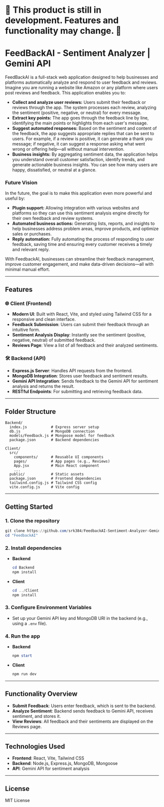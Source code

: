 # 🚧 This product is still in development. Features and functionality may change. 🚧

# FeedBackAI - Sentiment Analyzer | Gemini API

FeedBackAI is a full-stack web application designed to help businesses and platforms automatically analyze and respond to user feedback and reviews. Imagine you are running a website like Amazon or any platform where users post reviews and feedback. This application enables you to:

- **Collect and analyze user reviews:** Users submit their feedback or reviews through the app. The system processes each review, analyzing the sentiment (positive, negative, or neutral) for every message.
- **Extract key points:** The app goes through the feedback line by line, identifying the main points or highlights from each user's message.
- **Suggest automated responses:** Based on the sentiment and content of the feedback, the app suggests appropriate replies that can be sent to users. For example, if a review is positive, it can generate a thank you message; if negative, it can suggest a response asking what went wrong or offering help—all without manual intervention.
- **Business insights:** By aggregating sentiment data, the application helps you understand overall customer satisfaction, identify trends, and generate actionable business insights. You can see how many users are happy, dissatisfied, or neutral at a glance.

### Future Vision
In the future, the goal is to make this application even more powerful and useful by:
- **Plugin support:** Allowing integration with various websites and platforms so they can use this sentiment analysis engine directly for their own feedback and review systems.
- **Automated business actions:** Generating lists, reports, and insights to help businesses address problem areas, improve products, and optimize sales or purchases.
- **Reply automation:** Fully automating the process of responding to user feedback, saving time and ensuring every customer receives a timely and relevant reply.

With FeedbackAI, businesses can streamline their feedback management, improve customer engagement, and make data-driven decisions—all with minimal manual effort.

---

## Features

### 🌐 Client (Frontend)
- **Modern UI**: Built with React, Vite, and styled using Tailwind CSS for a responsive and clean interface.
- **Feedback Submission**: Users can submit their feedback through an intuitive form.
- **Sentiment Analysis Display**: Instantly see the sentiment (positive, negative, neutral) of submitted feedback.
- **Reviews Page**: View a list of all feedback and their analyzed sentiments.


### 🛠️ Backend (API)
- **Express.js Server**: Handles API requests from the frontend.
- **MongoDB Integration**: Stores user feedback and sentiment results.
- **Gemini API Integration**: Sends feedback to the Gemini API for sentiment analysis and returns the result.
- **RESTful Endpoints**: For submitting and retrieving feedback data.

---

## Folder Structure

```
Backend/
  index.js           # Express server setup
  db.js              # MongoDB connection
  models/Feedback.js # Mongoose model for feedback
  package.json       # Backend dependencies

Client/
  src/
    components/      # Reusable UI components
    pages/           # App pages (e.g., Reviews)
    App.jsx          # Main React component
    ...
  public/            # Static assets
  package.json       # Frontend dependencies
  tailwind.config.js # Tailwind CSS config
  vite.config.js     # Vite config
```

---

## Getting Started

### 1. Clone the repository
```powershell
git clone https://github.com/srk384/FeedbackAI-Sentiment-Analyzer-Gemini-API.git
cd "FeedbackAI"
```

### 2. Install dependencies
- **Backend**
  ```powershell
  cd Backend
  npm install
  ```
- **Client**
  ```powershell
  cd ../Client
  npm install
  ```

### 3. Configure Environment Variables
- Set up your Gemini API key and MongoDB URI in the backend (e.g., using a `.env` file).

### 4. Run the app
- **Backend**
  ```powershell
  npm start
  ```
- **Client**
  ```powershell
  npm run dev
  ```

---

## Functionality Overview
- **Submit Feedback**: Users enter feedback, which is sent to the backend.
- **Analyze Sentiment**: Backend sends feedback to Gemini API, receives sentiment, and stores it.
- **View Reviews**: All feedback and their sentiments are displayed on the Reviews page.

---

## Technologies Used
- **Frontend**: React, Vite, Tailwind CSS
- **Backend**: Node.js, Express.js, MongoDB, Mongoose
- **API**: Gemini API for sentiment analysis

---

## License
MIT License
